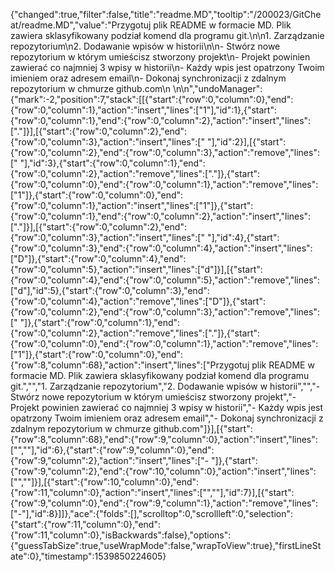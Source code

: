 {"changed":true,"filter":false,"title":"readme.MD","tooltip":"/200023/GitCheat/readme.MD","value":"Przygotuj plik README w formacie MD. Plik zawiera sklasyfikowany podział komend dla programu git.\n\n1. Zarządzanie repozytorium\n2. Dodawanie wpisów w historii\n\n- Stwórz nowe repozytorium w którym umieścisz stworzony projekt\n- Projekt powinien zawierać co najmniej 3 wpisy w historii\n- Każdy wpis jest opatrzony Twoim imieniem oraz adresem email\n- Dokonaj synchronizacji z zdalnym repozytorium w chmurze github.com\n \n\n","undoManager":{"mark":-2,"position":7,"stack":[[{"start":{"row":0,"column":0},"end":{"row":0,"column":1},"action":"insert","lines":["1"],"id":1},{"start":{"row":0,"column":1},"end":{"row":0,"column":2},"action":"insert","lines":["."]}],[{"start":{"row":0,"column":2},"end":{"row":0,"column":3},"action":"insert","lines":[" "],"id":2}],[{"start":{"row":0,"column":2},"end":{"row":0,"column":3},"action":"remove","lines":[" "],"id":3},{"start":{"row":0,"column":1},"end":{"row":0,"column":2},"action":"remove","lines":["."]},{"start":{"row":0,"column":0},"end":{"row":0,"column":1},"action":"remove","lines":["1"]},{"start":{"row":0,"column":0},"end":{"row":0,"column":1},"action":"insert","lines":["1"]},{"start":{"row":0,"column":1},"end":{"row":0,"column":2},"action":"insert","lines":["."]}],[{"start":{"row":0,"column":2},"end":{"row":0,"column":3},"action":"insert","lines":[" "],"id":4},{"start":{"row":0,"column":3},"end":{"row":0,"column":4},"action":"insert","lines":["D"]},{"start":{"row":0,"column":4},"end":{"row":0,"column":5},"action":"insert","lines":["d"]}],[{"start":{"row":0,"column":4},"end":{"row":0,"column":5},"action":"remove","lines":["d"],"id":5},{"start":{"row":0,"column":3},"end":{"row":0,"column":4},"action":"remove","lines":["D"]},{"start":{"row":0,"column":2},"end":{"row":0,"column":3},"action":"remove","lines":[" "]},{"start":{"row":0,"column":1},"end":{"row":0,"column":2},"action":"remove","lines":["."]},{"start":{"row":0,"column":0},"end":{"row":0,"column":1},"action":"remove","lines":["1"]},{"start":{"row":0,"column":0},"end":{"row":8,"column":68},"action":"insert","lines":["Przygotuj plik README w formacie MD. Plik zawiera sklasyfikowany podział komend dla programu git.","","1. Zarządzanie repozytorium","2. Dodawanie wpisów w historii","","- Stwórz nowe repozytorium w którym umieścisz stworzony projekt","- Projekt powinien zawierać co najmniej 3 wpisy w historii","- Każdy wpis jest opatrzony Twoim imieniem oraz adresem email","- Dokonaj synchronizacji z zdalnym repozytorium w chmurze github.com"]}],[{"start":{"row":8,"column":68},"end":{"row":9,"column":0},"action":"insert","lines":["",""],"id":6},{"start":{"row":9,"column":0},"end":{"row":9,"column":2},"action":"insert","lines":["- "]},{"start":{"row":9,"column":2},"end":{"row":10,"column":0},"action":"insert","lines":["",""]}],[{"start":{"row":10,"column":0},"end":{"row":11,"column":0},"action":"insert","lines":["",""],"id":7}],[{"start":{"row":9,"column":0},"end":{"row":9,"column":1},"action":"remove","lines":["-"],"id":8}]]},"ace":{"folds":[],"scrolltop":0,"scrollleft":0,"selection":{"start":{"row":11,"column":0},"end":{"row":11,"column":0},"isBackwards":false},"options":{"guessTabSize":true,"useWrapMode":false,"wrapToView":true},"firstLineState":0},"timestamp":1539850224605}